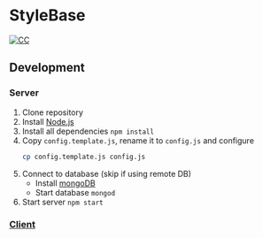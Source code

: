 # StyleBase

[![CC](https://img.shields.io/badge/Conventional%20Commits-1.0.0-green.svg)](https://conventionalcommits.org)

## Development

### Server

1. Clone repository
1. Install [Node.js](https://nodejs.org/en/download/package-manager/)
1. Install all dependencies `npm install`
1. Copy `config.template.js`, rename it to `config.js` and configure
   ```sh
   cp config.template.js config.js
   ```
1. Connect to database (skip if using remote DB)
   - Install [mongoDB](https://www.mongodb.com/download-center/community)
   - Start database `mongod`
1. Start server `npm start`

### [Client](./client/README.md)
